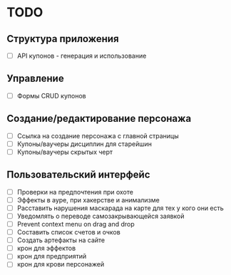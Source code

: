 # TODO

## Структура приложения

- [ ] API купонов - генерация и использование

## Управление

- [ ] Формы CRUD купонов

## Создание/редактирование персонажа

- [ ] Ссылка на создание персонажа с главной страницы
- [ ] Купоны/ваучеры дисциплин для старейшин
- [ ] Купоны/ваучеры скрытых черт

## Пользовательский интерфейс

- [ ] Проверки на предпочтения при охоте
- [ ] Эффекты в ауре, при хакерстве и анимализме
- [ ] Расставить нарушения маскарада на карте для тех у кого они есть
- [ ] Уведомлять о переводе самозакрывающейся заявкой
- [ ] Prevent context menu on drag and drop
- [ ] Составить список счетов и очков
- [ ] Создать артефакты на сайте
- [ ] крон для эффектов
- [ ] крон для предприятий
- [ ] крон для крови персонажей
